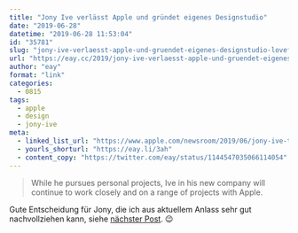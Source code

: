 ```yaml
---
title: "Jony Ive verlässt Apple und gründet eigenes Designstudio"
date: "2019-06-28"
datetime: "2019-06-28 11:53:04"
id: "35781"
slug: "jony-ive-verlaesst-apple-und-gruendet-eigenes-designstudio-lovefrom"
url: "https://eay.cc/2019/jony-ive-verlaesst-apple-und-gruendet-eigenes-designstudio-lovefrom/"
author: "eay"
format: "link"
categories:
  - 0815
tags:
  - apple
  - design
  - jony-ive
meta:
  - linked_list_url: "https://www.apple.com/newsroom/2019/06/jony-ive-to-form-independent-design-company-with-apple-as-client/"
  - yourls_shorturl: "https://eay.li/3ah"
  - content_copy: "https://twitter.com/eay/status/1144547035066114054"
---
```


> While he pursues personal projects, Ive in his new company will continue to work closely and on a range of projects with Apple.

Gute Entscheidung für Jony, die ich aus aktuellem Anlass sehr gut nachvollziehen kann, siehe [nächster Post](https://eay.cc/2019/status-2019-06-28-1201/). 😉
